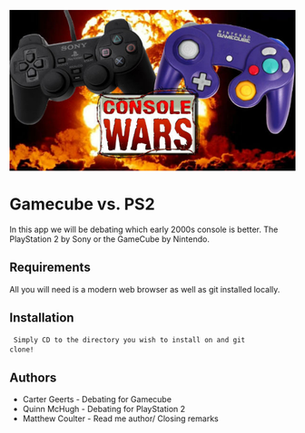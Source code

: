 ![GameCube vs PS2](images/readme_banner.jpg "GameCube vs PS2")

# Gamecube vs. PS2

In this app we will be debating which early 2000s console is better. The PlayStation 2 by Sony or the GameCube by Nintendo.

## Requirements

All you will need is a modern web browser as well as git installed locally.

## Installation 

<code> Simply CD to the directory you wish to install on and git clone! </code>

## Authors 

<ul>
	<li>Carter Geerts - Debating for Gamecube</li>
	<li>Quinn McHugh - Debating for PlayStation 2</li>	
	<li>Matthew Coulter - Read me author/ Closing remarks</li>
</ul>

